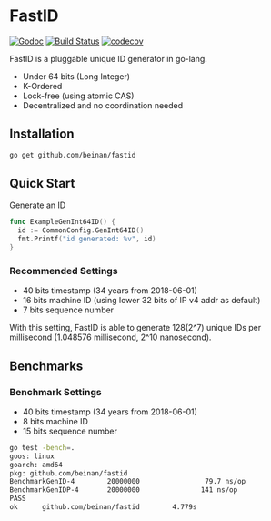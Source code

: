 # FastID

[![Godoc](https://godoc.org/github.com/beinan/fastid?status.svg)](https://godoc.org/github.com/beinan/fastid)
[![Build Status](https://travis-ci.org/beinan/fastid.svg?branch=master)](https://travis-ci.org/beinan/fastid)
[![codecov](https://codecov.io/gh/beinan/fastid/branch/master/graph/badge.svg)](https://codecov.io/gh/beinan/fastid)

FastID is a pluggable unique ID generator in go-lang. 

* Under 64 bits (Long Integer)
* K-Ordered
* Lock-free (using atomic CAS)
* Decentralized and no coordination needed

## Installation

```bash
go get github.com/beinan/fastid
```
## Quick Start
Generate an ID
```go
func ExampleGenInt64ID() {
  id := CommonConfig.GenInt64ID()
  fmt.Printf("id generated: %v", id)
}
```

### Recommended Settings
 * 40 bits timestamp (34 years from 2018-06-01)
 * 16 bits machine ID (using lower 32 bits of IP v4 addr as default)
 * 7  bits sequence number
 
With this setting, FastID is able to generate 128(2^7) unique IDs per millisecond (1.048576 millisecond, 2^10 nanosecond).

## Benchmarks
### Benchmark Settings
 * 40 bits timestamp (34 years from 2018-06-01)
 * 8  bits machine ID
 * 15 bits sequence number
 
```bash
go test -bench=.
goos: linux
goarch: amd64
pkg: github.com/beinan/fastid
BenchmarkGenID-4        20000000                79.7 ns/op
BenchmarkGenIDP-4       20000000               141 ns/op
PASS
ok      github.com/beinan/fastid        4.779s
```
